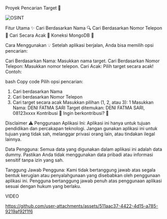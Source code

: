 Proyek Pencarian Target 📇



![OSINT](https://github.com/user-attachments/assets/d2ace710-46f3-4abb-a696-bc86079d5441)



Fitur Utama ✨
Cari Berdasarkan Nama 🔍
Cari Berdasarkan Nomor Telepon 📱
Cari Secara Acak 🎲
Koneksi MongoDB 🔗

Cara Menggunakan 💡
Setelah aplikasi berjalan, Anda bisa memilih opsi pencarian:

Cari Berdasarkan Nama: Masukkan nama target.
Cari Berdasarkan Nomor Telepon: Masukkan nomor telepon.
Cari Acak: Pilih target secara acak!
Contoh:

bash
Copy code
Pilih opsi pencarian:
1. Cari berdasarkan Nama
2. Cari berdasarkan Nomor Telepon
3. Cari target secara acak
Masukkan pilihan (1, 2, atau 3): 1
Masukkan Nama: DENI FATMA SARI
Target ditemukan: DENI FATMA SARI, 08123xxxx
Kontribusi 🤝
Ingin berkontribusi? 🚀


Disclaimer ⚠️
Penggunaan Aplikasi Ini:
Aplikasi ini hanya untuk tujuan pendidikan dan percakapan teknologi. Jangan gunakan aplikasi ini untuk tujuan yang tidak sah, melanggar privasi orang lain, atau tindakan ilegal lainnya.

Data Pengguna:
Semua data yang digunakan dalam aplikasi ini adalah data dummy. Pastikan Anda tidak menggunakan data pribadi atau informasi sensitif tanpa izin yang sah.

Tanggung Jawab Pengguna:
Kami tidak bertanggung jawab atas segala bentuk kerugian atau penyalahgunaan yang disebabkan oleh penggunaan aplikasi ini. Pengguna bertanggung jawab penuh atas penggunaan aplikasi sesuai dengan hukum yang berlaku.



VIDEO



https://github.com/user-attachments/assets/511aac37-4422-4d15-a785-9219af92f1f6








